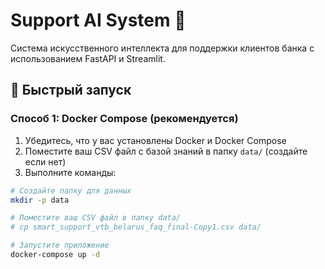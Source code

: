 # Support AI System 🐗

Система искусственного интеллекта для поддержки клиентов банка с использованием FastAPI и Streamlit.

## 🚀 Быстрый запуск

### Способ 1: Docker Compose (рекомендуется)

1. Убедитесь, что у вас установлены Docker и Docker Compose
2. Поместите ваш CSV файл с базой знаний в папку `data/` (создайте если нет)
3. Выполните команды:

```bash
# Создайте папку для данных
mkdir -p data

# Поместите ваш CSV файл в папку data/
# cp smart_support_vtb_belarus_faq_final-Copy1.csv data/

# Запустите приложение
docker-compose up -d
